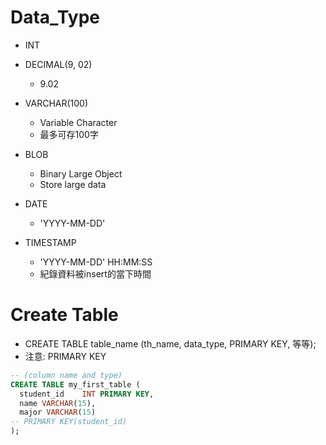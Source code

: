# Data_Type
- INT 
- DECIMAL(9, 02)
  - 9.02
- VARCHAR(100)
  - Variable Character 
  - 最多可存100字

- BLOB
  - Binary Large Object
  - Store large data

- DATE
  - 'YYYY-MM-DD'

- TIMESTAMP
  -  'YYYY-MM-DD' HH:MM:SS
  -  紀錄資料被insert的當下時間

# Create Table
- CREATE TABLE table_name (th_name, data_type, PRIMARY KEY, 等等);
- 注意: PRIMARY KEY
```sql
-- (column name and type)
CREATE TABLE my_first_table (
  student_id	INT PRIMARY KEY,
  name VARCHAR(15),
  major VARCHAR(15)
-- PRIMARY KEY(student_id) 
);
```
